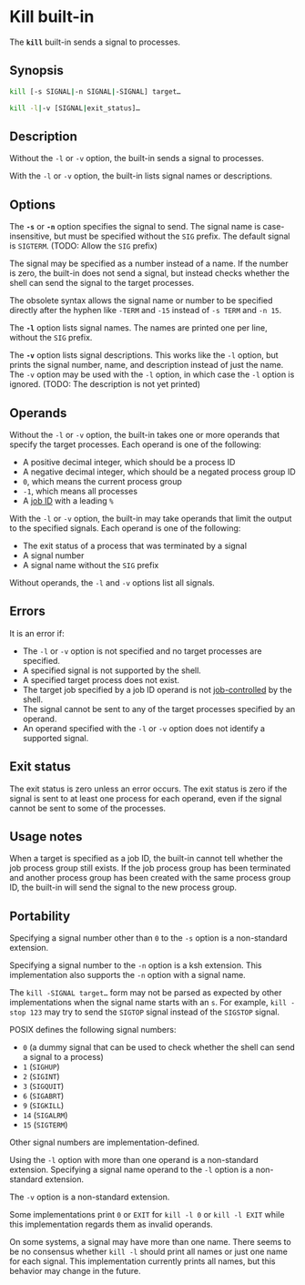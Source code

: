 # Kill built-in

The **`kill`** built-in sends a signal to processes.

## Synopsis

```sh
kill [-s SIGNAL|-n SIGNAL|-SIGNAL] target…
```

```sh
kill -l|-v [SIGNAL|exit_status]…
```

## Description

Without the `-l` or `-v` option, the built-in sends a signal to processes.

With the `-l` or `-v` option, the built-in lists signal names or
descriptions.

## Options

The **`-s`** or **`-n`** option specifies the signal to send. The signal
name is case-insensitive, but must be specified without the `SIG` prefix.
The default signal is `SIGTERM`. (TODO: Allow the `SIG` prefix)

The signal may be specified as a number instead of a name. If the number
is zero, the built-in does not send a signal, but instead checks whether
the shell can send the signal to the target processes.

The obsolete syntax allows the signal name or number to be specified
directly after the hyphen like `-TERM` and `-15` instead of `-s TERM` and
`-n 15`.

The **`-l`** option lists signal names. The names are printed one per line,
without the `SIG` prefix.

The **`-v`** option lists signal descriptions. This works like the `-l`
option, but prints the signal number, name, and description instead of
just the name. The `-v` option may be used with the `-l` option, in which
case the `-l` option is ignored. (TODO: The description is not yet printed)

## Operands

Without the `-l` or `-v` option, the built-in takes one or more operands
that specify the target processes. Each operand is one of the following:

- A positive decimal integer, which should be a process ID
- A negative decimal integer, which should be a negated process group ID
- `0`, which means the current process group
- `-1`, which means all processes
- A [job ID](yash_env::job::id) with a leading `%`

With the `-l` or `-v` option, the built-in may take operands that limit the
output to the specified signals. Each operand is one of the following:

- The exit status of a process that was terminated by a signal
- A signal number
- A signal name without the `SIG` prefix

Without operands, the `-l` and `-v` options list all signals.

## Errors

It is an error if:

- The `-l` or `-v` option is not specified and no target processes are
  specified.
- A specified signal is not supported by the shell.
- A specified target process does not exist.
- The target job specified by a job ID operand is not [job-controlled] by
  the shell.
- The signal cannot be sent to any of the target processes specified by an
  operand.
- An operand specified with the `-l` or `-v` option does not identify a
  supported signal.

[job-controlled]: yash_env::job::Job::job_controlled

## Exit status

The exit status is zero unless an error occurs. The exit status is zero if
the signal is sent to at least one process for each operand, even if the
signal cannot be sent to some of the processes.

## Usage notes

When a target is specified as a job ID, the built-in cannot tell whether
the job process group still exists. If the job process group has been
terminated and another process group has been created with the same
process group ID, the built-in will send the signal to the new process
group.

## Portability

Specifying a signal number other than `0` to the `-s` option is a
non-standard extension.

Specifying a signal number to the `-n` option is a ksh extension. This
implementation also supports the `-n` option with a signal name.

The `kill -SIGNAL target…` form may not be parsed as expected by other
implementations when the signal name starts with an `s`. For example, `kill
-stop 123` may try to send the `SIGTOP` signal instead of the `SIGSTOP`
signal.

POSIX defines the following signal numbers:

- `0` (a dummy signal that can be used to check whether the shell can send
  a signal to a process)
- `1` (`SIGHUP`)
- `2` (`SIGINT`)
- `3` (`SIGQUIT`)
- `6` (`SIGABRT`)
- `9` (`SIGKILL`)
- `14` (`SIGALRM`)
- `15` (`SIGTERM`)

Other signal numbers are implementation-defined.

Using the `-l` option with more than one operand is a non-standard
extension. Specifying a signal name operand to the `-l` option is a
non-standard extension.

The `-v` option is a non-standard extension.

Some implementations print `0` or `EXIT` for `kill -l 0` or `kill -l EXIT`
while this implementation regards them as invalid operands.

On some systems, a signal may have more than one name. There seems to be no
consensus whether `kill -l` should print all names or just one name for each
signal. This implementation currently prints all names, but this behavior
may change in the future.
